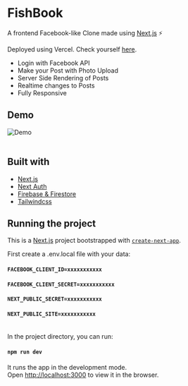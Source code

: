 # FishBook

A frontend Facebook-like Clone made using [Next.js](https://nextjs.org/) ⚡

Deployed using Vercel. Check yourself [here](https://fishbook.vercel.app/).

- Login with Facebook API
- Make your Post with Photo Upload
- Server Side Rendering of Posts
- Realtime changes to Posts
- Fully Responsive

## Demo

![Demo](/public/demo.gif) <br /> <br />

## Built with

- [Next.js](https://nextjs.org/)
- [Next Auth](https://next-auth.js.org/)
- [Firebase & Firestore](https://firebase.google.com/)
- [Tailwindcss](https://tailwindcss.com/)

## Running the project

This is a [Next.js](https://nextjs.org/) project bootstrapped with
[`create-next-app`](https://github.com/vercel/next.js/tree/canary/packages/create-next-app).

First create a .env.local file with your data:

#### `FACEBOOK_CLIENT_ID=xxxxxxxxxxx`
#### `FACEBOOK_CLIENT_SECRET=xxxxxxxxxxx`
#### `NEXT_PUBLIC_SECRET=xxxxxxxxxxx`
#### `NEXT_PUBLIC_SITE=xxxxxxxxxxx`

<br />In the project directory, you can run:

#### `npm run dev`

It runs the app in the development mode.<br /> Open [http://localhost:3000](http://localhost:3000)
to view it in the browser.
